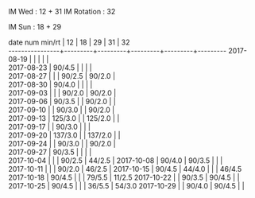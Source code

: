 IM Wed      : 12 + 31
IM Rotation : 32

IM Sun      : 18 + 29

date num min/rt |    12   |    18   |    29   |    31   |    32   
----------------+---------+---------+---------+---------+---------
2017-08-19      |         |         |         |         |        
2017-08-23      |  90/4.5 |         |         |         |        
2017-08-27      |         |         |  90/2.5 |  90/2.0 |        
2017-08-30      |  90/4.0 |         |         |         |        
2017-09-03      |         |         |  90/2.0 |  90/2.0 |        
2017-09-06      |  90/3.5 |         |  90/2.0 |         |        
2017-09-10      |         |  90/3.0 |         |  90/2.0 |        
2017-09-13      | 125/3.0 |         | 125/2.0 |         |        
2017-09-17      |         |  90/3.0 |         |         |        
2017-09-20      | 137/3.0 |         | 137/2.0 |         |        
2017-09-24      |         |  90/3.0 |         |  90/2.0 |        
2017-09-27      |  90/3.5 |         |         |         |        
2017-10-04      |         |         |  90/2.5 |  44/2.5 | 
2017-10-08      |  90/4.0 |  90/3.5 |         |         |        
2017-10-11      |         |         |  90/2.0 |  46/2.5 | 
2017-10-15      |  90/4.5 |  44/4.0 |         |         |  46/4.5
2017-10-18      |  90/4.5 |         |         |  79/5.5 |  11/2.5
2017-10-22      |         |  90/3.5 |  90/4.5 |         |       
2017-10-25      |  90/4.5 |         |         |  36/5.5 |  54/3.0
2017-10-29      |         |  90/4.0 |  90/4.5 |         |        
 
